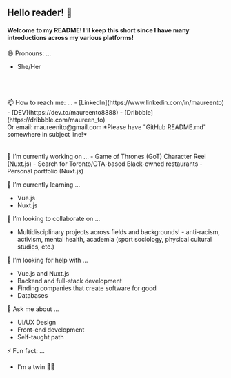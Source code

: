 ## Hello reader! 👋

<!--
**maureento8888/maureento8888** is a ✨ _special_ ✨ repository because its `README.md` (this file) appears on your GitHub profile. -->

#### Welcome to my README! I'll keep this short since I have many introductions across my various platforms!

😄 Pronouns: ...
- She/Her
<br>
<br>
<br>
📫 How to reach me: ...
- [LinkedIn](https://www.linkedin.com/in/maureento)
- [DEV](https://dev.to/maureento8888)
- [Dribbble](https://dribbble.com/maureen_to)
<br>
Or email: maureenito@gmail.com
*Please have "GitHub README.md" somewhere in subject line!*
<br>
<br>
<br>
🔭 I’m currently working on ...
- Game of Thrones (GoT) Character Reel (Nuxt.js)
- Search for Toronto/GTA-based Black-owned restaurants
- Personal portfolio (Nuxt.js)



🌱 I’m currently learning ...
- Vue.js
- Nuxt.js



👯 I’m looking to collaborate on ...
- Multidisciplinary projects across fields and backgrounds! - anti-racism, activism, mental health, academia (sport sociology, physical cultural studies, etc.)



🤔 I’m looking for help with ...
- Vue.js and Nuxt.js
- Backend and full-stack development
- Finding companies that create software for good
- Databases



💬 Ask me about ...
- UI/UX Design
- Front-end development
- Self-taught path



⚡ Fun fact: ...
- I'm a twin 👯‍♀️
